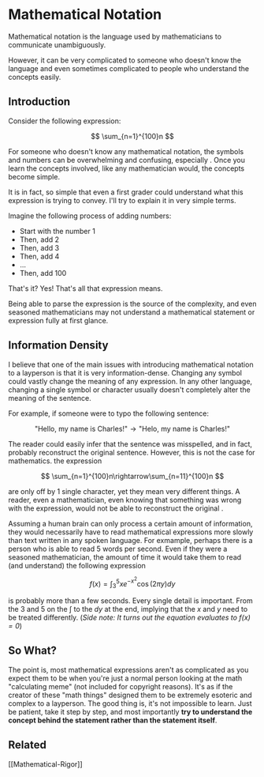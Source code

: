 # Mathematical Notation

Mathematical notation is the language used by mathematicians to communicate unambiguously.

However, it can be very complicated to someone who doesn't know the language and even sometimes complicated to people who understand the concepts easily.

## Introduction
Consider the following expression:

$$
\sum_{n=1}^{100}n
$$

For someone who doesn't know any mathematical notation, the symbols and numbers can be overwhelming and confusing, especially . Once you learn the concepts involved, like any mathematician would, the concepts become simple.

It is in fact, so simple that even a first grader could understand what this expression is trying to convey. I'll try to explain it in very simple terms.

Imagine the following process of adding numbers:

- Start with the number 1
- Then, add 2
- Then, add 3
- Then, add 4
- ...
- Then, add 100

That's it? Yes! That's all that expression means.

Being able to parse the expression is the source of the complexity, and even seasoned mathematicians may not understand a mathematical statement or expression fully at first glance.

## Information Density

I believe that one of the main issues with introducing mathematical notation to a layperson is that it is very information-dense. Changing any symbol could vastly change the meaning of any expression. In any other language, changing a single symbol or character usually doesn't completely alter the meaning of the sentence.

For example, if someone were to typo the following sentence:

$$
\text{"Hello, my name is Charles!"} \rightarrow \text{"Helo, my name is Charles!"}
$$

The reader could easily infer that the sentence was misspelled, and in fact, probably reconstruct the original sentence. However, this is not the case for mathematics. the expression

$$
\sum_{n=1}^{100}n\rightarrow\sum_{n=11}^{100}n
$$

are only off by 1 single character, yet they mean very different things. A reader, even a mathematician, even knowing that something was wrong with the expression, would not be able to reconstruct the original .

Assuming a human brain can only process a certain amount of information, they would necessarily have to read mathematical expressions more slowly than text written in any spoken language. For exmample, perhaps there is a person who is able to read 5 words per second. Even if they were a seasoned mathematician, the amount of time it would take them to read (and understand) the following expression

$$
f(x)=\int_3^5xe^{-x^2}\cos(2\pi y)dy
$$

is probably more than a few seconds. Every single detail is important. From the 3 and 5 on the $\int$ to the $dy$ at the end, implying that the $x$ and $y$ need to be treated differently. (*Side note: It turns out the equation evaluates to $f(x)=0$*)

## So What?
The point is, most mathematical expressions aren't as complicated as you expect them to be when you're just a normal person looking at the math "calculating meme" (not included for copyright reasons). It's as if the creator of these "math things" designed them to be extremely esoteric and complex to a layperson. The good thing is, it's not impossible to learn. Just be patient, take it step by step, and most importantly **try to understand the concept behind the statement rather than the statement itself**.

## Related
[[Mathematical-Rigor]]
